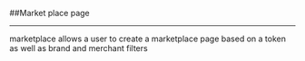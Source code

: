 ##Market place page
__________________
marketplace allows a user to create a marketplace page based on a token as well as brand and merchant filters
